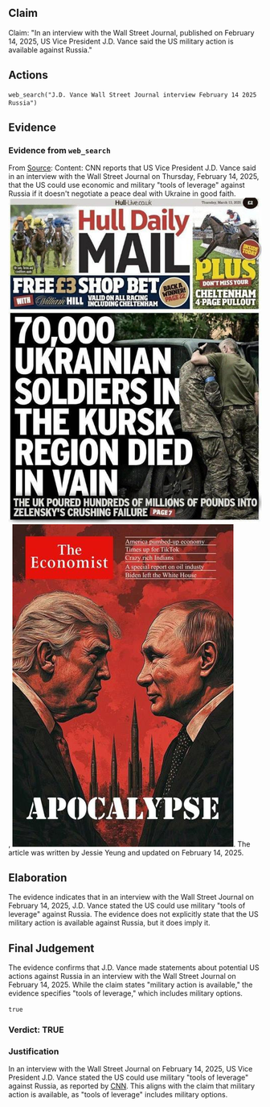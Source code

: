 ## Claim
Claim: "In an interview with the Wall Street Journal, published on February 14, 2025, US Vice President J.D. Vance said the US military action is available against Russia."

## Actions
```
web_search("J.D. Vance Wall Street Journal interview February 14 2025 Russia")
```

## Evidence
### Evidence from `web_search`
From [Source](https://www.cnn.com/2025/02/14/politics/jd-vance-us-troops-russia-ukraine-intl-hnk): 
Content: CNN reports that US Vice President J.D. Vance said in an interview with the Wall Street Journal on Thursday, February 14, 2025, that the US could use economic and military "tools of leverage" against Russia if it doesn't negotiate a peace deal with Ukraine in good faith. ![image 1](media/0.jpg), ![image 2](media/3.jpg). The article was written by Jessie Yeung and updated on February 14, 2025.


## Elaboration
The evidence indicates that in an interview with the Wall Street Journal on February 14, 2025, J.D. Vance stated the US could use military "tools of leverage" against Russia. The evidence does not explicitly state that the US military action is available against Russia, but it does imply it.


## Final Judgement
The evidence confirms that J.D. Vance made statements about potential US actions against Russia in an interview with the Wall Street Journal on February 14, 2025. While the claim states "military action is available," the evidence specifies "tools of leverage," which includes military options.

`true`


### Verdict: TRUE

### Justification
In an interview with the Wall Street Journal on February 14, 2025, US Vice President J.D. Vance stated the US could use military "tools of leverage" against Russia, as reported by [CNN](https://www.cnn.com/2025/02/14/politics/jd-vance-us-troops-russia-ukraine-intl-hnk). This aligns with the claim that military action is available, as "tools of leverage" includes military options.
